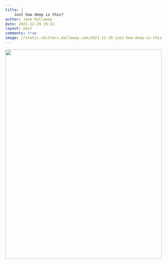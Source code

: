 ```yaml
---
title: |
    Just how deep is this?
author: Jane Dallaway
date: 2021-12-29 19:22
layout: post
comments: true
image: //static.skitters.dallaway.com/2021-12-29-just-how-deep-is-this-fullsize-0.jpeg
---
```


<a href="//static.skitters.dallaway.com/2021-12-29-just-how-deep-is-this-fullsize-0.jpeg"><img src="//static.skitters.dallaway.com/2021-12-29-just-how-deep-is-this-thumb-0.jpeg" width="500" height="667"></a>



